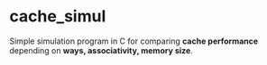 # cache_simul
Simple simulation program in C for comparing <b> cache performance </b> depending on <b> ways, associativity, memory size</b>.
